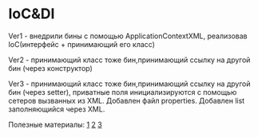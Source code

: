 # IoC&DI
Ver1 - внедрили бины с помощью ApplicationContextXML, реализовав IoC(интерфейс + принимающий его класс)

Ver2 - принимающий класс тоже бин,принимающий ссылку на другой бин (через конструктор)

Ver3 - принимающий класс тоже бин,принимающий ссылку на другой бин (через setter), приватные поля инициализируются с помощью сетеров вызванных из XML. Добавлен файл properties. Добавлен list заполняющийся через XML.




Полезные материалы:
[1](https://www.baeldung.com/spring-dependency-injection#:~:text=Dependency%20Injection%20is%20a%20fundamental,managing%20components%20onto%20the%20container.)
[2](http://spring-projects.ru/guides/lessons/lesson-2/)
[3](https://habr.com/ru/post/455794/)
